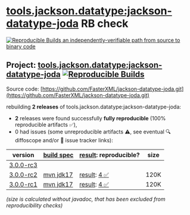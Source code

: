 [tools.jackson.datatype:jackson-datatype-joda](https://central.sonatype.com/artifact/tools.jackson.datatype/jackson-datatype-joda/versions) RB check
=======

[![Reproducible Builds](https://reproducible-builds.org/images/logos/rb.svg) an independently-verifiable path from source to binary code](https://reproducible-builds.org/)

## Project: [tools.jackson.datatype:jackson-datatype-joda](https://central.sonatype.com/artifact/tools.jackson.datatype/jackson-datatype-joda/versions) [![Reproducible Builds](https://img.shields.io/endpoint?url=https://raw.githubusercontent.com/jvm-repo-rebuild/reproducible-central/master/content/tools/jackson/datatype/jackson-datatype-joda/badge.json)](https://github.com/jvm-repo-rebuild/reproducible-central/blob/master/content/tools/jackson/datatype/jackson-datatype-joda/README.md)

Source code: [https://github.com/FasterXML/jackson-datatype-joda.git](https://github.com/FasterXML/jackson-datatype-joda.git)

rebuilding **2 releases** of tools.jackson.datatype:jackson-datatype-joda:
- **2** releases were found successfully **fully reproducible** (100% reproducible artifacts :white_check_mark:),
- 0 had issues (some unreproducible artifacts :warning:, see eventual :mag: diffoscope and/or :memo: issue tracker links):

| version | [build spec](/BUILDSPEC.md) | [result](https://reproducible-builds.org/docs/jvm/): reproducible? | size |
| -- | --------- | ------ | -- |
| [3.0.0-rc3](https://central.sonatype.com/artifact/tools.jackson.datatype/jackson-datatype-joda/3.0.0-rc3/pom) | | | |
| [3.0.0-rc2](https://central.sonatype.com/artifact/tools.jackson.datatype/jackson-datatype-joda/3.0.0-rc2/pom) | [mvn jdk17](jackson-datatype-joda-3.0.0-rc2.buildspec) | [result](jackson-datatype-joda-3.0.0-rc2.buildinfo): [4 :white_check_mark: ](jackson-datatype-joda-3.0.0-rc2.buildcompare) | 120K |
| [3.0.0-rc1](https://central.sonatype.com/artifact/tools.jackson.datatype/jackson-datatype-joda/3.0.0-rc1/pom) | [mvn jdk17](jackson-datatype-joda-3.0.0-rc1.buildspec) | [result](jackson-datatype-joda-3.0.0-rc1.buildinfo): [4 :white_check_mark: ](jackson-datatype-joda-3.0.0-rc1.buildcompare) | 120K |

<i>(size is calculated without javadoc, that has been excluded from reproducibility checks)</i>
